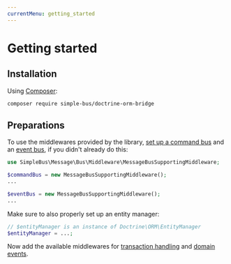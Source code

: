 ```yaml
---
currentMenu: getting_started
---
```


# Getting started

## Installation

Using [Composer](https://getcomposer.org/):

```bash
composer require simple-bus/doctrine-orm-bridge
```

## Preparations

To use the middlewares provided by the library, [set up a command
bus](http://simplebus.github.io/MessageBus/doc/command_bus.html) and an [event
bus](http://simplebus.github.io/MessageBus/doc/event_bus.html), if you didn't already do this:

```php
use SimpleBus\Message\Bus\Middleware\MessageBusSupportingMiddleware;

$commandBus = new MessageBusSupportingMiddleware();
...

$eventBus = new MessageBusSupportingMiddleware();
...
```

Make sure to also properly set up an entity manager:

```php
// $entityManager is an instance of Doctrine\ORM\EntityManager
$entityManager = ...;
```

Now add the available middlewares for [transaction handling](transactions.md) and [domain events](domain_events.md).
